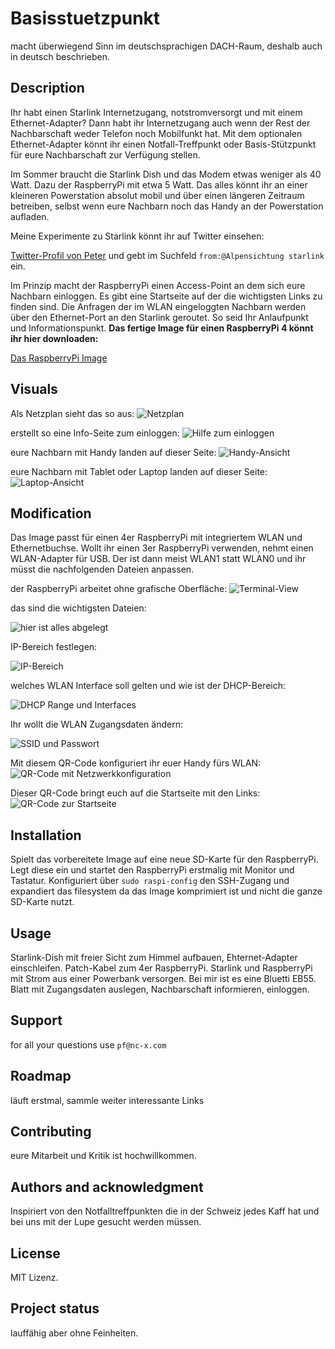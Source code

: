 # Basisstuetzpunkt

macht überwiegend Sinn im deutschsprachigen DACH-Raum, deshalb auch in deutsch beschrieben.

## Description
Ihr habt einen Starlink Internetzugang, notstromversorgt und mit einem Ethernet-Adapter? Dann habt ihr Internetzugang auch wenn der Rest der Nachbarschaft weder Telefon noch Mobilfunkt hat.
Mit dem optionalen Ethernet-Adapter könnt ihr einen Notfall-Treffpunkt oder Basis-Stützpunkt für eure Nachbarschaft zur Verfügung stellen.

Im Sommer braucht die Starlink Dish und das Modem etwas weniger als 40 Watt. Dazu der RaspberryPi mit etwa 5 Watt. Das alles könnt ihr an einer kleineren Powerstation absolut mobil und über einen längeren Zeitraum betreiben, selbst wenn eure Nachbarn noch das Handy an der Powerstation aufladen.

Meine Experimente zu Starlink könnt ihr auf Twitter einsehen: 

[Twitter-Profil von Peter](https://twitter.com/Alpensichtung "Twitter") und gebt im Suchfeld `from:@Alpensichtung starlink` ein.

Im Prinzip macht der RaspberryPi einen Access-Point an dem sich eure Nachbarn einloggen. Es gibt eine Startseite auf der die wichtigsten Links zu finden sind. Die Anfragen der im WLAN eingeloggten Nachbarn werden über den Ethernet-Port an den Starlink geroutet.
So seid Ihr Anlaufpunkt und Informationspunkt.
**Das fertige Image für einen RaspberryPi 4 könnt ihr hier downloaden:**

[Das RaspberryPi Image](http://www.fuerles.de/images/it/bunker/notfalltrefpkt_shrink.img.xz "Image zum Download")


## Visuals
Als Netzplan sieht das so aus:
![Netzplan](/media/Selbsthilfebasis_Schaltbild.png "das braucht ihr")

erstellt so eine Info-Seite zum einloggen:
![Hilfe zum einloggen](/media/Selbsthilfebasis_Beispiel_Layout.png "QR-Codes zum scannen")

eure Nachbarn mit Handy landen auf dieser Seite:
![Handy-Ansicht](/media/Selbsthilfebasis_HTML_responsive_mobile.png "die Startseite mit Links mobil")

eure Nachbarn mit Tablet oder Laptop landen auf dieser Seite:
![Laptop-Ansicht](/media/Selbsthilfebasis_Laptop.png "die Startseite mit Links Laptop")

## Modification
Das Image passt für einen 4er RaspberryPi mit integriertem WLAN und Ethernetbuchse. Wollt ihr einen 3er RaspberryPi verwenden, nehmt einen WLAN-Adapter für USB. Der ist dann meist WLAN1 statt WLAN0 und ihr müsst die nachfolgenden Dateien anpassen.

der RaspberryPi arbeitet ohne grafische Oberfläche:
![Terminal-View](/media/Selbsthilfebasis_boot_headless.png "achtet auf den User pf (nicht pi)")

das sind die wichtigsten Dateien:

![hier ist alles abgelegt](/media/Selbsthilfebasis_wichtige_Dateien.png "wollt ihr Hostname, SSID und Passwort anpassen?")

IP-Bereich festlegen:

![IP-Bereich](/media/Selbsthilfebsis_DHCPD_conf.png "voreingestellt ist 192.168.1.xxx")

welches WLAN Interface soll gelten und wie ist der DHCP-Bereich:

![DHCP Range und Interfaces](/media/Selbsthilfebasis_DNSMASQ_conf.png "WLAN-Interface anpassen und Startseite")

Ihr wollt die WLAN Zugangsdaten ändern:

![SSID und Passwort](/media/Selbsthilfebasis_HOSTAPD_conf.png "Zugangsdaten festlegen")

Mit diesem QR-Code konfiguriert ihr euer Handy fürs WLAN:
![QR-Code mit Netzwerkkonfiguration](/files/QR-Code_WLAN_Notfall-Treffpunkt.png "scannen und im WLAN einloggen")

Dieser QR-Code bringt euch auf die Startseite mit den Links:
![QR-Code zur Startseite](/files/QR-Code_Startseite_Notfall-Treffpunkt.png "scannen und ihr seid auf der Startseite")



## Installation
Spielt das vorbereitete Image auf eine neue SD-Karte für den RaspberryPi. Legt diese ein und startet den RaspberryPi erstmalig mit Monitor und Tastatur. 
Konfiguriert über `sudo raspi-config` den SSH-Zugang und expandiert das filesystem da das Image komprimiert ist und nicht die ganze SD-Karte nutzt.

## Usage
Starlink-Dish mit freier Sicht zum Himmel aufbauen, Ehternet-Adapter einschleifen. Patch-Kabel zum 4er RaspberryPi. Starlink und RaspberryPi mit Strom aus einer Powerbank versorgen. Bei mir ist es eine Bluetti EB55. Blatt mit Zugangsdaten auslegen, Nachbarschaft informieren, einloggen.  

## Support
for all your questions use `pf@nc-x.com`

## Roadmap
läuft erstmal, sammle weiter interessante Links

## Contributing
eure Mitarbeit und Kritik ist hochwillkommen.

## Authors and acknowledgment
Inspiriert von den Notfalltreffpunkten die in der Schweiz jedes Kaff hat und bei uns mit der Lupe gesucht werden müssen.

## License
MIT Lizenz.

## Project status
lauffähig aber ohne Feinheiten.
